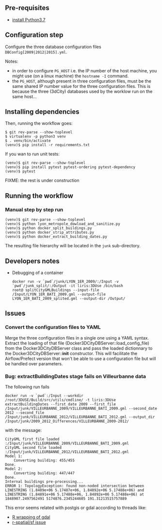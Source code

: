## Pre-requisites
 - [install Python3.7](https://www.python.org/)

## Configuration step
Configure the three database configuration files `DBConfig[2009|2012|2015].yml`.

Notes:
 * in order to configure `PG_HOST` i.e. the IP number of the host machine, you
   might use (on a linux machine) the `hostname -I` command.
 * the `PG_HOST`, although present in three configuration files, must be the same shared IP number value for the three configuration files. This is because the three (3dCity) databases used by the worklow run on the same host...

## Installing dependencies
Then, running the workflow goes:
```
$ git rev-parse --show-toplevel
$ virtualenv -p python3 venv
$ . venv/bin/activate
(venv)$ pip install -r requirements.txt
```
If you wan to run unit tests:
```
(venv)$ git rev-parse --show-toplevel
(venv)$ pip install pytest pytest-ordering pytest-dependency
(venv)$ pytest
```

FIXME: the rest is under construction

## Running the workflow

### Manual step by step run

```
(venv)$ git rev-parse --show-toplevel
(venv)$ python lyon_metropole_dowload_and_sanitize.py
(venv)$ python docker_split_buildings.py
(venv)$ python docker_strip_attributes.py
(venv)$ python docker_extract_building_dates.py
```
The resulting file hierarchy will be located in the `junk` sub-directory.


## Developers notes
 * Debugging of a container
   ```
   docker run -v `pwd`/junk/LYON_1ER_2009/:/Input -v `pwd`/junk_split/:/Output -it liris:3DUse /bin/bash
   root@ splitCityGMLBuildings --input-file /Input/LYON_1ER_BATI_2009.gml --output-file LYON_1ER_BATI_2009_splited.gml --output-dir /Output/
   ```

## Issues
### Convert the configuration files to YAML
Merge the three configuration files in a single one using a YAML syntax.
Extract the loading of that file (Docker3DCityDBServer::load_config_file)
from the Docker3DCityDBServer class and pass the loaded dictionnary to
the Docker3DCityDBServer::__init__ constructor.
This will facilitate the Airflow/Prefect version that won't be able
to use a configuration file but will be handled over parameters.

### Bug: extractBuildingDates stage fails on Villeurbanne data
The following run fails
```
docker run -v `pwd`:/Input --workdir /root/3DUSE/Build/src/utils/cmdline/ -t liris:3DUse extractBuildingDates --first_date 2009 --first_file /Input/junk/VILLEURBANNE_2009/VILLEURBANNE_BATI_2009.gml --second_date 2012 --second_file /Input/junk/VILLEURBANNE_2012/VILLEURBANNE_BATI_2012.gml --output_dir /Input/junk/2009_2012_Differences/VILLEURBANNE_2009-2012/
```
with the message:
```
CityGML first file loaded :/Input/junk/VILLEURBANNE_2009/VILLEURBANNE_BATI_2009.gml
CityGML second file loaded :/Input/junk/VILLEURBANNE_2012/VILLEURBANNE_BATI_2012.gml
Model 1: 
    Converting building: 455/455 
Done.
Model 2: 
    Converting building: 447/447 
Done.
Internal buildings pre-processing...
ERROR 1: TopologyException: found non-noded intersection between LINESTRING (1.8489e+06 5.17487e+06, 1.84892e+06 5.17488e+06) and LINESTRING (1.84891e+06 5.17488e+06, 1.84892e+06 5.17488e+06) at 1848907.2497562491 5174876.2345244605 191.31213515757889
```
This error seems related with postgis or gdal according to threads like:
 * [R wrapping of gdal](https://stackoverflow.com/questions/13662448/what-does-the-following-error-mean-topologyexception-found-non-nonded-intersec)
 * [r-spatial/sf issue](https://github.com/r-spatial/sf/issues/860)
